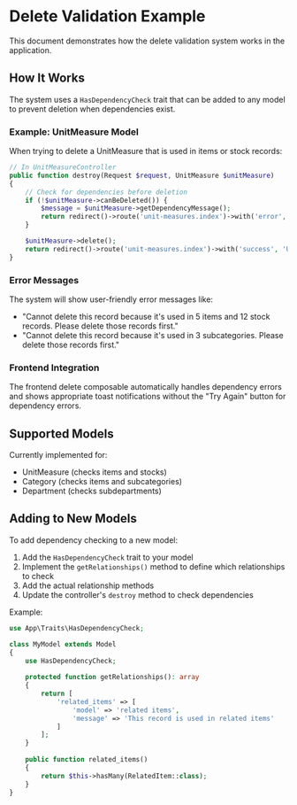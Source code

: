 # Delete Validation Example

This document demonstrates how the delete validation system works in the application.

## How It Works

The system uses a `HasDependencyCheck` trait that can be added to any model to prevent deletion when dependencies exist.

### Example: UnitMeasure Model

When trying to delete a UnitMeasure that is used in items or stock records:

```php
// In UnitMeasureController
public function destroy(Request $request, UnitMeasure $unitMeasure)
{
    // Check for dependencies before deletion
    if (!$unitMeasure->canBeDeleted()) {
        $message = $unitMeasure->getDependencyMessage();
        return redirect()->route('unit-measures.index')->with('error', $message);
    }

    $unitMeasure->delete();
    return redirect()->route('unit-measures.index')->with('success', 'Unit measure deleted successfully.');
}
```

### Error Messages

The system will show user-friendly error messages like:
- "Cannot delete this record because it's used in 5 items and 12 stock records. Please delete those records first."
- "Cannot delete this record because it's used in 3 subcategories. Please delete those records first."

### Frontend Integration

The frontend delete composable automatically handles dependency errors and shows appropriate toast notifications without the "Try Again" button for dependency errors.

## Supported Models

Currently implemented for:
- UnitMeasure (checks items and stocks)
- Category (checks items and subcategories)  
- Department (checks subdepartments)

## Adding to New Models

To add dependency checking to a new model:

1. Add the `HasDependencyCheck` trait to your model
2. Implement the `getRelationships()` method to define which relationships to check
3. Add the actual relationship methods
4. Update the controller's `destroy` method to check dependencies

Example:
```php
use App\Traits\HasDependencyCheck;

class MyModel extends Model
{
    use HasDependencyCheck;
    
    protected function getRelationships(): array
    {
        return [
            'related_items' => [
                'model' => 'related items',
                'message' => 'This record is used in related items'
            ]
        ];
    }
    
    public function related_items()
    {
        return $this->hasMany(RelatedItem::class);
    }
}
```
